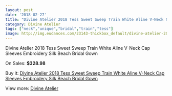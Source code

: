 ```yaml
---
layout: post
date: '2018-02-27'
title: "Divine Atelier 2018 Tess Sweet Sweep Train White Aline V-Neck Cap Sleeves Embroidery Silk Beach Bridal Gown"
category: Divine Atelier
tags: ["neck","unique","bridal","train","tess"]
image: http://img.eudances.com/23143-thickbox_default/divine-atelier-2018-tess-sweet-sweep-train-white-aline-v-neck-cap-sleeves-embroidery-silk-beach-bridal-gown.jpg
---
```

Divine Atelier 2018 Tess Sweet Sweep Train White Aline V-Neck Cap Sleeves Embroidery Silk Beach Bridal Gown

On Sales: **$328.98**
<a href="https://www.eudances.com/en/divine-atelier/7396-divine-atelier-2018-tess-sweet-sweep-train-white-aline-v-neck-cap-sleeves-embroidery-silk-beach-bridal-gown.html"><amp-img layout="responsive" width="600" height="600" src="//img.eudances.com/23143-thickbox_default/divine-atelier-2018-tess-sweet-sweep-train-white-aline-v-neck-cap-sleeves-embroidery-silk-beach-bridal-gown.jpg" alt="Divine Atelier 2018 Tess Sweet Sweep Train White Aline V-Neck Cap Sleeves Embroidery Silk Beach Bridal Gown 0" /></a>
<a href="https://www.eudances.com/en/divine-atelier/7396-divine-atelier-2018-tess-sweet-sweep-train-white-aline-v-neck-cap-sleeves-embroidery-silk-beach-bridal-gown.html"><amp-img layout="responsive" width="600" height="600" src="//img.eudances.com/23150-thickbox_default/divine-atelier-2018-tess-sweet-sweep-train-white-aline-v-neck-cap-sleeves-embroidery-silk-beach-bridal-gown.jpg" alt="Divine Atelier 2018 Tess Sweet Sweep Train White Aline V-Neck Cap Sleeves Embroidery Silk Beach Bridal Gown 1" /></a>
<a href="https://www.eudances.com/en/divine-atelier/7396-divine-atelier-2018-tess-sweet-sweep-train-white-aline-v-neck-cap-sleeves-embroidery-silk-beach-bridal-gown.html"><amp-img layout="responsive" width="600" height="600" src="//img.eudances.com/23149-thickbox_default/divine-atelier-2018-tess-sweet-sweep-train-white-aline-v-neck-cap-sleeves-embroidery-silk-beach-bridal-gown.jpg" alt="Divine Atelier 2018 Tess Sweet Sweep Train White Aline V-Neck Cap Sleeves Embroidery Silk Beach Bridal Gown 2" /></a>
<a href="https://www.eudances.com/en/divine-atelier/7396-divine-atelier-2018-tess-sweet-sweep-train-white-aline-v-neck-cap-sleeves-embroidery-silk-beach-bridal-gown.html"><amp-img layout="responsive" width="600" height="600" src="//img.eudances.com/23148-thickbox_default/divine-atelier-2018-tess-sweet-sweep-train-white-aline-v-neck-cap-sleeves-embroidery-silk-beach-bridal-gown.jpg" alt="Divine Atelier 2018 Tess Sweet Sweep Train White Aline V-Neck Cap Sleeves Embroidery Silk Beach Bridal Gown 3" /></a>
<a href="https://www.eudances.com/en/divine-atelier/7396-divine-atelier-2018-tess-sweet-sweep-train-white-aline-v-neck-cap-sleeves-embroidery-silk-beach-bridal-gown.html"><amp-img layout="responsive" width="600" height="600" src="//img.eudances.com/23147-thickbox_default/divine-atelier-2018-tess-sweet-sweep-train-white-aline-v-neck-cap-sleeves-embroidery-silk-beach-bridal-gown.jpg" alt="Divine Atelier 2018 Tess Sweet Sweep Train White Aline V-Neck Cap Sleeves Embroidery Silk Beach Bridal Gown 4" /></a>
<a href="https://www.eudances.com/en/divine-atelier/7396-divine-atelier-2018-tess-sweet-sweep-train-white-aline-v-neck-cap-sleeves-embroidery-silk-beach-bridal-gown.html"><amp-img layout="responsive" width="600" height="600" src="//img.eudances.com/23146-thickbox_default/divine-atelier-2018-tess-sweet-sweep-train-white-aline-v-neck-cap-sleeves-embroidery-silk-beach-bridal-gown.jpg" alt="Divine Atelier 2018 Tess Sweet Sweep Train White Aline V-Neck Cap Sleeves Embroidery Silk Beach Bridal Gown 5" /></a>
<a href="https://www.eudances.com/en/divine-atelier/7396-divine-atelier-2018-tess-sweet-sweep-train-white-aline-v-neck-cap-sleeves-embroidery-silk-beach-bridal-gown.html"><amp-img layout="responsive" width="600" height="600" src="//img.eudances.com/23145-thickbox_default/divine-atelier-2018-tess-sweet-sweep-train-white-aline-v-neck-cap-sleeves-embroidery-silk-beach-bridal-gown.jpg" alt="Divine Atelier 2018 Tess Sweet Sweep Train White Aline V-Neck Cap Sleeves Embroidery Silk Beach Bridal Gown 6" /></a>
<a href="https://www.eudances.com/en/divine-atelier/7396-divine-atelier-2018-tess-sweet-sweep-train-white-aline-v-neck-cap-sleeves-embroidery-silk-beach-bridal-gown.html"><amp-img layout="responsive" width="600" height="600" src="//img.eudances.com/23144-thickbox_default/divine-atelier-2018-tess-sweet-sweep-train-white-aline-v-neck-cap-sleeves-embroidery-silk-beach-bridal-gown.jpg" alt="Divine Atelier 2018 Tess Sweet Sweep Train White Aline V-Neck Cap Sleeves Embroidery Silk Beach Bridal Gown 7" /></a>

Buy it: [Divine Atelier 2018 Tess Sweet Sweep Train White Aline V-Neck Cap Sleeves Embroidery Silk Beach Bridal Gown](https://www.eudances.com/en/divine-atelier/7396-divine-atelier-2018-tess-sweet-sweep-train-white-aline-v-neck-cap-sleeves-embroidery-silk-beach-bridal-gown.html "Divine Atelier 2018 Tess Sweet Sweep Train White Aline V-Neck Cap Sleeves Embroidery Silk Beach Bridal Gown")

View more: [Divine Atelier](https://www.eudances.com/en/115-divine-atelier "Divine Atelier")